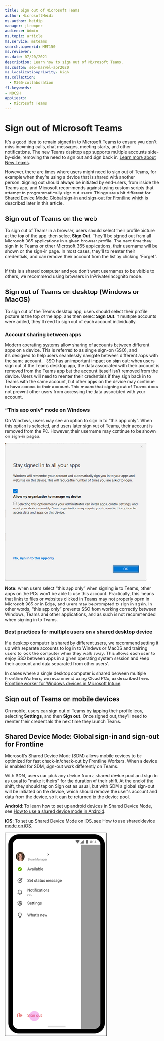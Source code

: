 ```yaml
---
title: Sign out of Microsoft Teams
author: MicrosoftHeidi
ms.author: heidip
manager: jtremper
audience: Admin
ms.topic: article
ms.service: msteams
search.appverid: MET150
ms.reviewer: 
ms.date: 07/20/2021
description: Learn how to sign out of Microsoft Teams.
ms.custom: seo-marvel-apr2020
ms.localizationpriority: high
ms.collection: 
  - M365-collaboration
f1.keywords:
- NOCSH
appliesto: 
  - Microsoft Teams
---
```


# Sign out of Microsoft Teams

It's a good idea to remain signed in to Microsoft Teams to ensure you don't miss incoming calls, chat messages, meeting starts, and other notifications. The new Teams desktop app supports multiple accounts side-by-side, removing the need to sign out and sign back in. [Learn more about New Teams](/microsoftteams/new-teams-desktop-admin).

However, there are times where users might need to sign out of Teams, for example when they’re using a device that is shared with another person. Signing out should always be initiated by end-users, from inside the Teams app, and Microsoft recommends against using custom scripts that attempt to programmatically sign out users. Things are a bit different for [Shared Device Mode: Global sign-in and sign-out for Frontline](#Shared-Device-Mode-Global-sign-in-and-sign-out-for-Frontline) which is described later in this article.

## Sign out of Teams on the web

To sign out of Teams in a browser, users should select their profile picture at the top of the app, then select **Sign Out**. They'll be signed out from all Microsoft 365 applications in a given browser profile. The next time they sign in to Teams or other Microsoft 365 applications, their username will be shown on the sign-in page. In most cases, they'll to reenter their credentials, and can remove their account from the list by clicking “Forget”.  

If this is a shared computer and you don’t want usernames to be visible to others, we recommend using browsers in InPrivate/Incognito mode.

## Sign out of Teams on desktop (Windows or MacOS)

To sign out of the Teams desktop app, users should select their profile picture at the top of the app, and then select **Sign Out**. If multiple accounts were added, they'll need to sign out of each account individually.

### Account sharing between apps

Modern operating systems allow sharing of accounts between different apps on a device. This is referred to as single sign-on (SSO), and it’s designed to help users seamlessly navigate between different apps with the same account.  
SSO has an important impact on sign out: when users sign out of the Teams desktop app, the data associated with their account is removed from the Teams app but the account iteself isn’t removed from the device. Users will need  to reenter their credentials if they sign back in to Teams with the same account, but other apps on the device may continue to have access to their account. This means that signing out of Teams does not prevent other users from accessing the data associated with your account.

### “This app only” mode on Windows

On Windows, users may see an option to sign in to “this app only”. When this option is selected, and users later sign out of Teams, their account is removed from the PC. However, their username may continue to be shown on sign-in pages.

![Screenshot: User interface of sign in to all apps with a link to only sign into this app only.](media/sign-in-to-all-apps.png)

**Note:** when users select “this app only” when signing in to Teams, other apps on the PCs won’t be able to use this account. Practically, this means that links to files or websites clicked in Teams may not properly open in Microsoft 365 or in Edge, and users may be prompted to sign in again. In other words, “this app only” prevents SSO from working correctly between Windows, Teams and other applications, and as such is not recommended when signing in to Teams.

### Best practices for multiple users on a shared desktop device

If a desktop computer is shared by different users, we recommend setting it up with separate accounts to log in to Windows or MacOS and training users to lock the computer when they walk away. This allows each user to enjoy SSO between apps in a given operating system session and keep their account and data separated from other users'.

In cases where a single desktop computer is shared between multiple Frontline Workers, we recommend using Cloud PCs, as described here: [Frontline worker for Windows devices in Microsoft Intune](/mem/solutions/frontline-worker/frontline-worker-overview-windows).

## Sign out of Teams on mobile devices

On mobile, users can sign out of Teams by tapping their profile icon, selecting **Settings**, and then **Sign out**. Once signed out, they'll need to reenter their credentials the next time they launch Teams.

## Shared Device Mode: Global sign-in and sign-out for Frontline

Microsoft’s Shared Device Mode (SDM) allows mobile devices to be optimized for fast check-in/check-out by Frontline Workers. When a device is enabled for SDM, sign-out work differently on Teams.

With SDM, users can pick any device from a shared device pool and sign in as usual to "make it theirs" for the duration of their shift. At the end of the shift, they should tap on Sign out as usual, but with SDM a global sign-out will be initiated on the device, which should remove the user's  account and data from the device, so it can be returned to the device pool.

**Android**: To learn how to set up android devices in Shared Device Mode, see [How to use a shared device mode in Android](/azure/active-directory/develop/tutorial-v2-shared-device-mode#set-up-an-android-device-in-shared-mode).

**iOS**: To set up Shared Device Mode on iOS, see [How to use shared device mode on iOS](/azure/active-directory/develop/msal-ios-shared-devices).

![Sign-out-section](media/signout.png)
```
